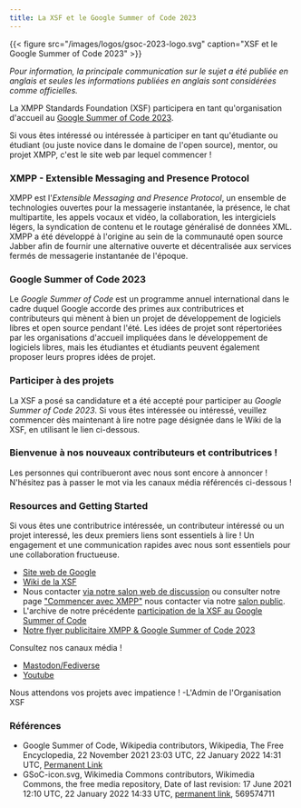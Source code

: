 ```yaml
---
title: La XSF et le Google Summer of Code 2023
---
```


{{< figure src="/images/logos/gsoc-2023-logo.svg" caption="XSF et le Google Summer of Code 2023" >}}

_Pour information, la principale communication sur le sujet a été publiée en anglais et seules les informations publiées en anglais sont considérées comme officielles._

La XMPP Standards Foundation (XSF) participera en tant qu'organisation d'accueil au [Google Summer of Code 2023](https://summerofcode.withgoogle.com/programs/2023).
 
Si vous êtes intéressé ou intéressée à participer en tant qu'étudiante ou étudiant (ou juste novice dans le domaine de l'open source), mentor, ou projet XMPP, c'est le site web par lequel commencer !

### XMPP - Extensible Messaging and Presence Protocol

XMPP est l'_Extensible Messaging and Presence Protocol_, un ensemble de technologies ouvertes pour la messagerie instantanée, la présence, le chat multipartite, les appels vocaux et vidéo, la collaboration, les intergiciels légers, la syndication de contenu et le routage généralisé de données XML. XMPP a été développé à l'origine au sein de la communauté open source Jabber afin de fournir une alternative ouverte et décentralisée aux services fermés de messagerie instantanée de l'époque.

### Google Summer of Code 2023

Le _Google Summer of Code_ est un programme annuel international dans le cadre duquel Google accorde des primes aux contributrices et contributeurs qui mènent à bien un projet de développement de logiciels libres et open source pendant l'été. Les idées de projet sont répertoriées par les organisations d'accueil impliquées dans le développement de logiciels libres, mais les étudiantes et étudiants peuvent également proposer leurs propres idées de projet.

### Participer à des projets

La XSF a posé sa candidature et a été accepté pour participer au _Google Summer of Code 2023_. Si vous êtes intéressée ou intéressé, veuillez commencer dès maintenant à lire notre page désignée dans le Wiki de la XSF, en utilisant le lien ci-dessous.

### Bienvenue à nos nouveaux contributeurs et contributrices !

Les personnes qui contribueront avec nous sont encore à annoncer ! N'hésitez pas à passer le mot via les canaux média référencés ci-dessous !

### Resources and Getting Started

Si vous êtes une contributrice intéressée, un contributeur intéressé ou un projet interessé, les deux premiers liens sont essentiels à lire ! Un engagement et une communication rapides avec nous sont essentiels pour une collaboration fructueuse.

- [Site web de Google](https://summerofcode.withgoogle.com/help)
- [Wiki de la XSF](https://wiki.xmpp.org/web/Google_Summer_of_Code_2023)
- Nous contacter [via notre salon web de discussion](https://xmpp.org/chat#converse/room?jid=gsoc@muc.xmpp.org) ou consulter notre page ["Commencer avec XMPP"](https://xmpp.org/getting-started/) nous contacter via notre [salon public](xmpp:gsoc@muc.xmpp.org?join).
- L'archive de notre précédente [participation de la XSF au Google Summer of Code](https://wiki.xmpp.org/web/GSoC#Overview)
- [Notre flyer publicitaire XMPP & Google Summer of Code 2023]()

Consultez nos canaux média !

- [Mastodon/Fediverse](https://fosstodon.org/@xmpp/)
- [Youtube](https://www.youtube.com/c/XMPPStandardsFoundation)

Nous attendons vos projets avec impatience !
 -L'Admin de l'Organisation XSF

### Références

- Google Summer of Code, Wikipedia contributors, Wikipedia, The Free Encyclopedia, 22 November 2021 23:03 UTC, 22 January 2022 14:31 UTC, [Permanent Link](https://en.wikipedia.org/w/index.php?title=Google_Summer_of_Code&oldid=1056637774)
- GSoC-icon.svg, Wikimedia Commons contributors, Wikimedia Commons, the free media repository, Date of last revision: 17 June 2021 12:10 UTC, 22 January 2022 14:33 UTC, [permanent link](https://commons.wikimedia.org/w/index.php?title=File:GSoC-icon.svg&oldid=569574711), 569574711

